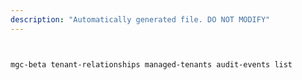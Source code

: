 ```yaml
---
description: "Automatically generated file. DO NOT MODIFY"
---
```


```bash


mgc-beta tenant-relationships managed-tenants audit-events list

```